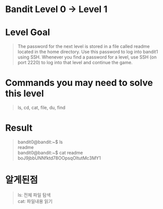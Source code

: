Bandit Level 0 → Level 1
===

# Level Goal

> The password for the next level is stored in a file called readme located in the home directory. Use this password to log into bandit1 using SSH. Whenever you find a password for a level, use SSH (on port 2220) to log into that level and continue the game.

  

# Commands you may need to solve this level

> ls, cd, cat, file, du, find

  

# Result

> bandit0@bandit:~$ ls  
> readme  
> bandit0@bandit:~$ cat readme  
> boJ9jbbUNNfktd78OOpsqOltutMc3MY1

  
  

# 알게된점

> ls: 전체 파일 탐색  
> cat: 파일내용 읽기